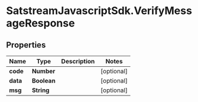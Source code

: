 # SatstreamJavascriptSdk.VerifyMessageResponse

## Properties
Name | Type | Description | Notes
------------ | ------------- | ------------- | -------------
**code** | **Number** |  | [optional] 
**data** | **Boolean** |  | [optional] 
**msg** | **String** |  | [optional] 
